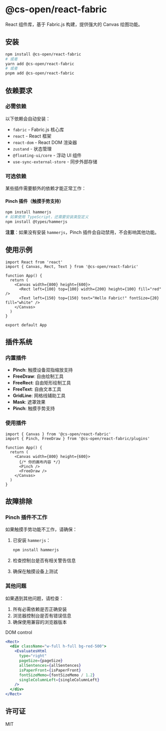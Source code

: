 # @cs-open/react-fabric

React 组件库，基于 Fabric.js 构建，提供强大的 Canvas 绘图功能。

## 安装

```bash
npm install @cs-open/react-fabric
# 或者
yarn add @cs-open/react-fabric
# 或者
pnpm add @cs-open/react-fabric
```

## 依赖要求

### 必需依赖

以下依赖会自动安装：

- `fabric` - Fabric.js 核心库
- `react` - React 框架
- `react-dom` - React DOM 渲染器
- `zustand` - 状态管理
- `@floating-ui/core` - 浮动 UI 组件
- `use-sync-external-store` - 同步外部存储

### 可选依赖

某些插件需要额外的依赖才能正常工作：

#### Pinch 插件（触摸手势支持）

```bash
npm install hammerjs
# 如果使用 TypeScript，还需要安装类型定义
npm install @types/hammerjs
```

**注意**：如果没有安装 `hammerjs`，Pinch 插件会自动禁用，不会影响其他功能。

## 使用示例

```tsx
import React from 'react'
import { Canvas, Rect, Text } from '@cs-open/react-fabric'

function App() {
  return (
    <Canvas width={800} height={600}>
      <Rect left={100} top={100} width={200} height={100} fill="red" />
      <Text left={150} top={150} text="Hello Fabric!" fontSize={20} fill="white" />
    </Canvas>
  )
}

export default App
```

## 插件系统

### 内置插件

- **Pinch**: 触摸设备双指缩放支持
- **FreeDraw**: 自由绘制工具
- **FreeRect**: 自由矩形绘制工具
- **FreeText**: 自由文本工具
- **GridLine**: 网格线辅助工具
- **Mask**: 遮罩效果
- **Pinch**: 触摸手势支持

### 使用插件

```tsx
import { Canvas } from '@cs-open/react-fabric'
import { Pinch, FreeDraw } from '@cs-open/react-fabric/plugins'

function App() {
  return (
    <Canvas width={800} height={600}>
      {/* 你的画布内容 */}
      <Pinch />
      <FreeDraw />
    </Canvas>
  )
}
```

## 故障排除

### Pinch 插件不工作

如果触摸手势功能不工作，请确保：

1. 已安装 `hammerjs`：

   ```bash
   npm install hammerjs
   ```

2. 检查控制台是否有相关警告信息

3. 确保在触摸设备上测试

### 其他问题

如果遇到其他问题，请检查：

1. 所有必需依赖是否正确安装
2. 浏览器控制台是否有错误信息
3. 确保使用兼容的浏览器版本

DOM control

```jsx
<Rect>
  <div className="w-full h-full bg-red-500">
    <EvaluatesHtml
      type="right"
      pageSize={pageSize}
      allSentences={allSentences}
      isPaperFront={isPaperFront}
      fontSizeMemo={fontSizeMemo / 1.2}
      singleColumnLeft={singleColumnLeft}
    />
  </div>
</Rect>
```

## 许可证

MIT
